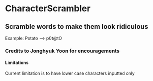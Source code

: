# CharacterScrambler
## Scramble words to make them look ridiculous
Example: Potato --> p0t@tO
### Credits to Jonghyuk Yoon for encouragements

#### Limitations
Current limitation is to have lower case characters inputted only
